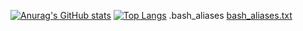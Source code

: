 [![Anurag's GitHub stats](https://github-readme-stats.vercel.app/api?username=stanuchmateusz)](https://github.com/stenuchmateusz/github-readme-stats)
[![Top Langs](https://github-readme-stats.vercel.app/api/top-langs/?username=stanuchmateusz)](https://github.com/stanuchmateusz/github-readme-stats)
.bash_aliases
[bash_aliases.txt](https://github.com/stanuchmateusz/stanuchmateusz/files/8400510/bash_aliases.txt)
